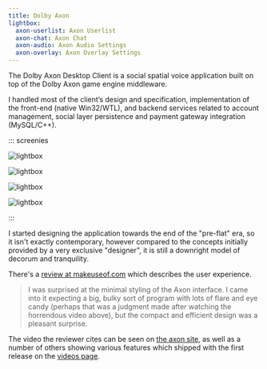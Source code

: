 ```yaml
---
title: Dolby Axon
lightbox:
  axon-userlist: Axon Userlist
  axon-chat: Axon Chat
  axon-audio: Axon Audio Settings
  axon-overlay: Axon Overlay Settings
---
```


The Dolby Axon Desktop Client is a social spatial voice application built on top of the Dolby Axon game engine middleware.

I handled most of the client’s design and specification, implementation of the front-end (native Win32/WTL), and backend services related to account management, social layer persistence and payment gateway integration (MySQL/C++).

::: screenies

![lightbox](0)

![lightbox](1)

![lightbox](2)

![lightbox](3)

:::

I started designing the application towards the end of the "pre-flat" era, so it isn't exactly contemporary, however compared to the concepts initially provided by a very exclusive "designer", it is still a downright model of decorum and tranquility.

There's a [review at makeuseof.com][mu] which describes the user experience.

> I was surprised at the minimal styling of the Axon interface. I came into it expecting a big, bulky sort of program with lots of flare and eye candy (perhaps that was a judgment made after watching the horrendous video above), but the compact and efficient design was a pleasant surprise.

The video the reviewer cites can be seen on [the axon site][ax], as well as a number of others showing various features which shipped with the first release on the [videos page][axv].

[ax]: http://axon.dolby.com
[axv]: http://axon.dolby.com/videos.php
[mu]: http://www.makeuseof.com/tag/live-the-game-use-dolby-axon-for-real-directional-voice-chat/
